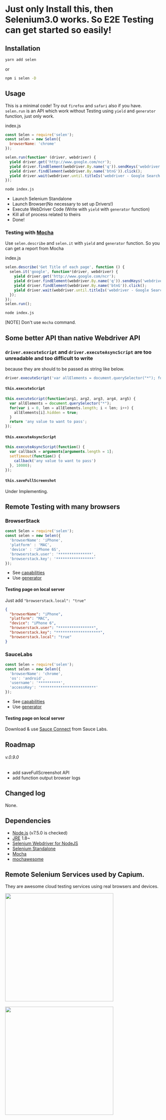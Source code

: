 # Just only Install this, then Selenium3.0 works. So E2E Testing can get started so easily!

## Installation
```sh
yarn add selen
```
or
```sh
npm i selen -D
```

## Usage

This is a minimal code! Try out `firefox` and `safari` also if you have.
`selen.run` is an API which work without Testing using `yield` and `generator` function, just only work.

index.js
```js
const Selen = require('selen');
const selen = new Selen({
  browserName: 'chrome'
});

selen.run(function* (driver, webdriver) {
  yield driver.get('http://www.google.com/ncr');
  yield driver.findElement(webdriver.By.name('q')).sendKeys('webdriver');
  yield driver.findElement(webdriver.By.name('btnG')).click();
  yield driver.wait(webdriver.until.titleIs('webdriver - Google Search'), 5000);
});
```

```sh
node index.js
```

- Launch Selenium Standalone
- Launch Browser(No necessary to set up Drivers!)
- Execute WebDriver Code (Write with `yield` with `generator` function)
- Kill all of process related to theirs
- Done!

### Testing with [Mocha](https://mochajs.org/)

Use `selen.describe` and `selen.it` with `yield` and `generator` function.
So you can get a report from Mocha

index.js
```js
selen.describe('Get Title of each page', function () {
  selen.it('google', function*(driver, webdriver) {
    yield driver.get('http://www.google.com/ncr');
    yield driver.findElement(webdriver.By.name('q')).sendKeys('webdriver');
    yield driver.findElement(webdriver.By.name('btnG')).click();
    yield driver.wait(webdriver.until.titleIs('webdriver - Google Search'), 5000);
  });
});
selen.run();
```

```sh
node index.js
```
[NOTE] Don't use `mocha` command.


## Some better API than native Webdriver API

### `driver.executeScript` and `driver.executeAsyncScript` are too unreadable and too difficult to write
because they are should to be passed as string like below.

```js
driver.executeScript('var allElements = document.querySelector("*"); for(var i = 0, len = allElements.length; i < len; i++) { allElements[i].hidden = true; } return "any value to want to pass";')
```

#### `this.executeScript`

```js
this.executeScript(function(arg1, arg2, arg3, arg4, arg5) {
  var allElements = document.querySelector("*");
  for(var i = 0, len = allElements.length; i < len; i++) {
    allElements[i].hidden = true;
  }
  return 'any value to want to pass';
});
```

#### `this.executeAsyncScript`

```js
this.executeAsyncScript(function() {
  var callback = arguments[arguments.length = 1];
  setTimeout(function() {
    callback('any value to want to pass')
  }, 10000);
});
```

#### `this.saveFullScreenshot`

Under Implementing.


## Remote Testing with many browsers

### BrowserStack
```js
const Selen = require('selen');
const selen = new Selen({
  'browserName': 'iPhone',
  'platform' : 'MAC',
  'device' : 'iPhone 6S',
  'browserstack.user': '***************',
  'browserstack.key': '*****************'
});
```

- See [capabilities](https://www.browserstack.com/automate/capabilities)
- Use [generator](https://www.browserstack.com/automate/node#setting-os-and-browser)

#### Testing page on local server
Just add `"browserstack.local": "true"`

```json
{
  "browserName": "iPhone",
  "platform": "MAC",
  "device": "iPhone 6",
  "browserstack.user": "****************",
  "browserstack.key": "********************",
  "browserstack.local": "true"
}
```

### SauceLabs
```js
const Selen = require('selen');
const selen = new Selen({
  'browserName': 'chrome',
  'os': 'android',
  'username': '**********',
  'accessKey': '*************************'
});
```

- See [capabilities](https://wiki.saucelabs.com/display/DOCS/Test+Configuration+Options)
- Use [generator](https://wiki.saucelabs.com/display/DOCS/Platform+Configurator/#/)

#### Testing page on local server

Download & use [Sauce Connect](https://wiki.saucelabs.com/display/DOCS/Sauce+Connect+Proxy) from Sauce Labs.


## Roadmap

###### v.0.9.0

- add saveFullScreenshot API
- add function output browser logs

## Changed log

None.

## Dependencies
- [Node.js](https://nodejs.org/) (v7.5.0 is checked)
- [JRE](https://java.com/ja/download/) 1.8~
- [Selenium Webdriver for NodeJS](https://www.npmjs.com/package/selenium-webdriver)
- [Selenium Standalone](https://www.npmjs.com/package/selenium-standalone)
- [Mocha](https://mochajs.org/)
- [mochawesome](http://adamgruber.github.io/mochawesome/)


## Remote Selenium Services used by Capium.

They are awesome cloud testing services using real browsers and devices.

<a href="https://www.browserstack.com/"><img src="https://style-validator.io/img/browserstack-logo.svg" width="350" style="vertical-align: middle;"></a><br>
<br>
<a href="https://saucelabs.com/"><img src="https://saucelabs.com/content/images/logo@2x.png" width="350" style="vertical-align: middle;"></a><br>


